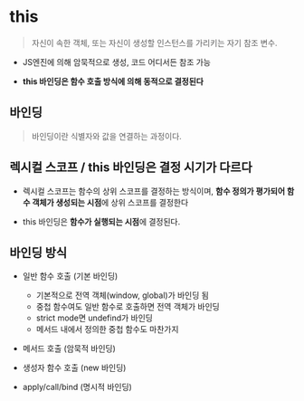# this

> 자신이 속한 객체, 또는 자신이 생성할 인스턴스를 가리키는 자기 참조 변수.

- JS엔진에 의해 암묵적으로 생성, 코드 어디서든 참조 가능

- **this 바인딩은 함수 호출 방식에 의해 동적으로 결정된다**

## 바인딩

> 바인딩이란 식별자와 값을 연결하는 과정이다.

## 렉시컬 스코프 / this 바인딩은 결정 시기가 다르다

- 렉시컬 스코프는 함수의 상위 스코프를 결정하는 방식이며, **함수 정의가 평가되어 함수 객체가 생성되는 시점**에 상위 스코프를 결정한다

- this 바인딩은 **함수가 실행되는 시점**에 결정된다.

## 바인딩 방식

- 일반 함수 호출 (기본 바인딩)

  - 기본적으로 전역 객체(window, global)가 바인딩 됨
  - 중첩 함수여도 일반 함수로 호출하면 전역 객체가 바인딩
  - strict mode면 undefind가 바인딩
  - 메서드 내에서 정의한 중첩 함수도 마찬가지

- 메서드 호출 (암묵적 바인딩)

- 생성자 함수 호출 (new 바인딩)

- apply/call/bind (명시적 바인딩)
